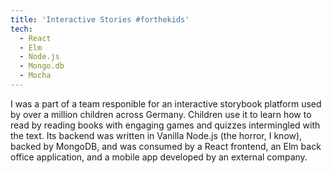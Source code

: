 ```yaml
---
title: 'Interactive Stories #forthekids'
tech:
  - React
  - Elm
  - Node.js
  - Mongo.db
  - Mocha
---
```


I was a part of a team responible for an interactive storybook platform used by over a million children across Germany. Children use it to learn how to read by reading books with engaging games and quizzes intermingled with the text. Its backend was written in Vanilla Node.js (the horror, I know), backed by MongoDB, and was consumed by a React frontend, an Elm back office application, and a mobile app developed by an external company.
